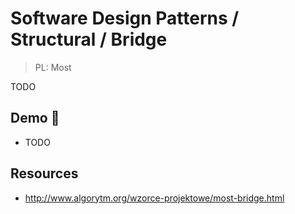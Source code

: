 # Software Design Patterns / Structural / Bridge

> PL: Most

TODO

## Demo 🎉

* TODO

## Resources

* <http://www.algorytm.org/wzorce-projektowe/most-bridge.html>
